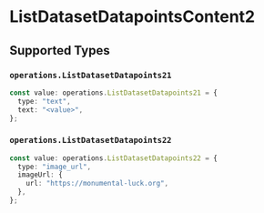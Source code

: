 # ListDatasetDatapointsContent2


## Supported Types

### `operations.ListDatasetDatapoints21`

```typescript
const value: operations.ListDatasetDatapoints21 = {
  type: "text",
  text: "<value>",
};
```

### `operations.ListDatasetDatapoints22`

```typescript
const value: operations.ListDatasetDatapoints22 = {
  type: "image_url",
  imageUrl: {
    url: "https://monumental-luck.org",
  },
};
```

